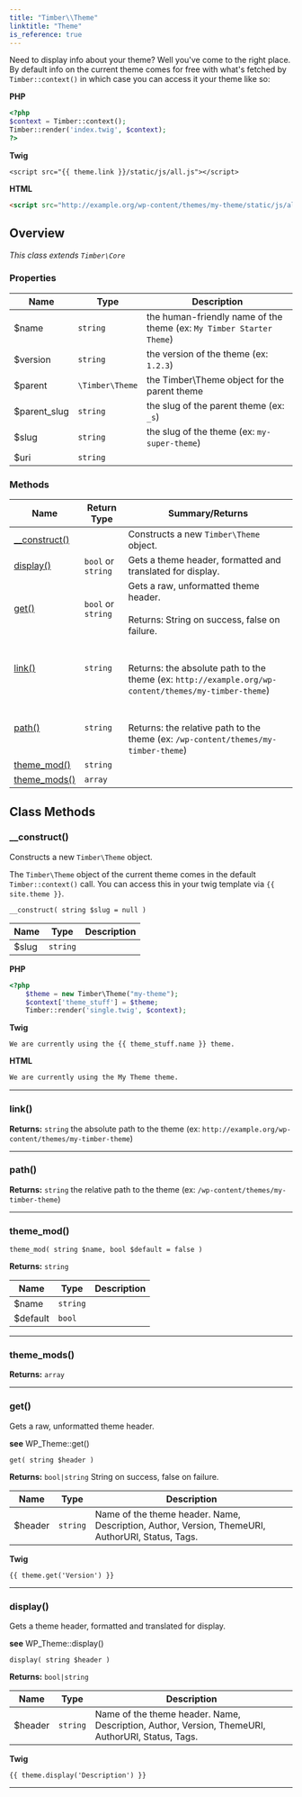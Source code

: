 ```yaml
---
title: "Timber\\​Theme"
linktitle: "Theme"
is_reference: true
---
```


Need to display info about your theme? Well you've come to the right place. By default info on
the current theme comes for free with what's fetched by `Timber::context()` in which case you
can access it your theme like so:

<!--more-->

**PHP**

```php
<?php
$context = Timber::context();
Timber::render('index.twig', $context);
?>
```
**Twig**

```twig
<script src="{{ theme.link }}/static/js/all.js"></script>
```
**HTML**

```html
<script src="http://example.org/wp-content/themes/my-theme/static/js/all.js"></script>
```

## Overview

*This class extends `Timber\Core`*  
  

### Properties

<div class="table-properties">

| Name | Type | Description |
| --- | --- | --- |
| <span class="property-name">$name</span> | <span class="property-type">`string`</span> | <span class="property-description">the human-friendly name of the theme (ex: `My Timber Starter Theme`)</span> |
| <span class="property-name">$version</span> | <span class="property-type">`string`</span> | <span class="property-description">the version of the theme (ex: `1.2.3`)</span> |
| <span class="property-name">$parent</span> | <span class="property-type">`\Timber\Theme`</span> | <span class="property-description">the Timber\Theme object for the parent theme</span> |
| <span class="property-name">$parent_slug</span> | <span class="property-type">`string`</span> | <span class="property-description">the slug of the parent theme (ex: `_s`)</span> |
| <span class="property-name">$slug</span> | <span class="property-type">`string`</span> | <span class="property-description">the slug of the theme (ex: `my-super-theme`)</span> |
| <span class="property-name">$uri</span> | <span class="property-type">`string`</span> | <span class="property-description"></span> |

</div>

### Methods

<div class="table-methods">

| Name | Return Type | Summary/Returns |
| --- | --- | --- |
| <span class="method-name">[__construct()](#__construct)</span> | <span class="method-type"></span> | <span class="method-description">Constructs a new `Timber\Theme` object.</span> |
| <span class="method-name">[display()](#display)</span> | <span class="method-type">`bool` or `string`</span> | <span class="method-description">Gets a theme header, formatted and translated for display.</span> |
| <span class="method-name">[get()](#get)</span> | <span class="method-type">`bool` or `string`</span> | <span class="method-description">Gets a raw, unformatted theme header.<br><br><span class="method-return"><span class="method-return-label">Returns:</span> String on success, false on failure.</span></span> |
| <span class="method-name">[link()](#link)</span> | <span class="method-type">`string`</span> | <span class="method-description"><br><br><span class="method-return"><span class="method-return-label">Returns:</span> the absolute path to the theme (ex: `http://example.org/wp-content/themes/my-timber-theme`)</span></span> |
| <span class="method-name">[path()](#path)</span> | <span class="method-type">`string`</span> | <span class="method-description"><br><br><span class="method-return"><span class="method-return-label">Returns:</span> the relative path to the theme (ex: `/wp-content/themes/my-timber-theme`)</span></span> |
| <span class="method-name">[theme_mod()](#theme_mod)</span> | <span class="method-type">`string`</span> | <span class="method-description"></span> |
| <span class="method-name">[theme_mods()](#theme_mods)</span> | <span class="method-type">`array`</span> | <span class="method-description"></span> |

</div>


## Class Methods

### \_\_construct()

Constructs a new `Timber\Theme` object.

The `Timber\Theme` object of the current theme comes in the default `Timber::context()`
call. You can access this in your twig template via `{{ site.theme }}`.

`__construct( string $slug = null )`

| Name | Type | Description |
| --- | --- | --- |
| $slug | `string` |  |

**PHP**

```php
<?php
    $theme = new Timber\Theme("my-theme");
    $context['theme_stuff'] = $theme;
    Timber::render('single.twig', $context);
```
**Twig**

```twig
We are currently using the {{ theme_stuff.name }} theme.
```
**HTML**

```html
We are currently using the My Theme theme.
```

---

### link()

**Returns:** `string` the absolute path to the theme (ex: `http://example.org/wp-content/themes/my-timber-theme`)

---

### path()

**Returns:** `string` the relative path to the theme (ex: `/wp-content/themes/my-timber-theme`)

---

### theme\_mod()

`theme_mod( string $name, bool $default = false )`

**Returns:** `string` 

| Name | Type | Description |
| --- | --- | --- |
| $name | `string` |  |
| $default | `bool` |  |

---

### theme\_mods()

**Returns:** `array` 

---

### get()

Gets a raw, unformatted theme header.

**see** WP_Theme::get()

`get( string $header )`

**Returns:** `bool|string` String on success, false on failure.

| Name | Type | Description |
| --- | --- | --- |
| $header | `string` | Name of the theme header. Name, Description, Author, Version, ThemeURI, AuthorURI, Status, Tags. |

**Twig**

```twig
{{ theme.get('Version') }}
```

---

### display()

Gets a theme header, formatted and translated for display.

**see** WP_Theme::display()

`display( string $header )`

**Returns:** `bool|string` 

| Name | Type | Description |
| --- | --- | --- |
| $header | `string` | Name of the theme header. Name, Description, Author, Version, ThemeURI, AuthorURI, Status, Tags. |

**Twig**

```twig
{{ theme.display('Description') }}
```

---

